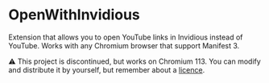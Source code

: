 # OpenWithInvidious
Extension that allows you to open YouTube links in Invidious instead of YouTube. Works with any Chromium browser that support Manifest 3.

⚠️ This project is discontinued, but works on Chromium 113. You can modify and distribute it by yourself, but remember about a [licence](https://github.com/MStankiewiczOfficial/OpenWithInvidious/blob/main/LICENSE).